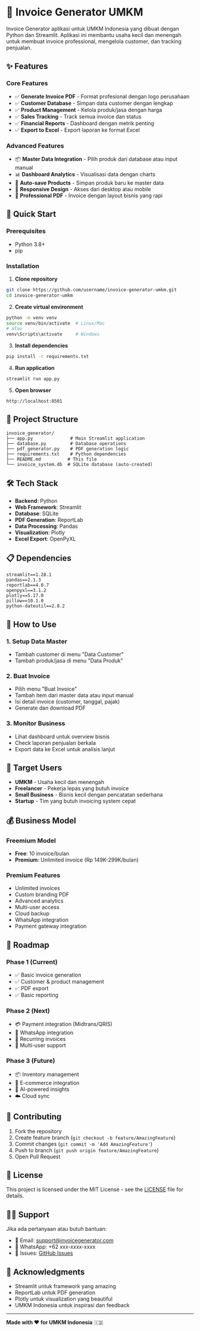 # 🧾 Invoice Generator UMKM

Invoice Generator aplikasi untuk UMKM Indonesia yang dibuat dengan Python dan Streamlit. Aplikasi ini membantu usaha kecil dan menengah untuk membuat invoice professional, mengelola customer, dan tracking penjualan.

## ✨ Features

### Core Features
- ✅ **Generate Invoice PDF** - Format profesional dengan logo perusahaan
- ✅ **Customer Database** - Simpan data customer dengan lengkap
- ✅ **Product Management** - Kelola produk/jasa dengan harga
- ✅ **Sales Tracking** - Track semua invoice dan status
- ✅ **Financial Reports** - Dashboard dengan metrik penting
- ✅ **Export to Excel** - Export laporan ke format Excel

### Advanced Features
- 📦 **Master Data Integration** - Pilih produk dari database atau input manual
- 📊 **Dashboard Analytics** - Visualisasi data dengan charts
- 💾 **Auto-save Products** - Simpan produk baru ke master data
- 📱 **Responsive Design** - Akses dari desktop atau mobile
- 🎨 **Professional PDF** - Invoice dengan layout bisnis yang rapi

## 🚀 Quick Start

### Prerequisites
- Python 3.8+
- pip

### Installation

1. **Clone repository**
```bash
git clone https://github.com/username/invoice-generator-umkm.git
cd invoice-generator-umkm
```

2. **Create virtual environment**
```bash
python -m venv venv
source venv/bin/activate  # Linux/Mac
# atau
venv\Scripts\activate     # Windows
```

3. **Install dependencies**
```bash
pip install -r requirements.txt
```

4. **Run application**
```bash
streamlit run app.py
```

5. **Open browser**
```
http://localhost:8501
```

## 📁 Project Structure

```
invoice_generator/
├── app.py              # Main Streamlit application
├── database.py         # Database operations
├── pdf_generator.py    # PDF generation logic
├── requirements.txt    # Python dependencies
├── README.md          # This file
└── invoice_system.db  # SQLite database (auto-created)
```

## 🛠️ Tech Stack

- **Backend**: Python
- **Web Framework**: Streamlit
- **Database**: SQLite
- **PDF Generation**: ReportLab
- **Data Processing**: Pandas
- **Visualization**: Plotly
- **Excel Export**: OpenPyXL

## 📋 Dependencies

```
streamlit==1.28.1
pandas==2.1.3
reportlab==4.0.7
openpyxl==3.1.2
plotly==5.17.0
pillow==10.1.0
python-dateutil==2.8.2
```

## 📖 How to Use

### 1. **Setup Data Master**
- Tambah customer di menu "Data Customer"
- Tambah produk/jasa di menu "Data Produk"

### 2. **Buat Invoice**
- Pilih menu "Buat Invoice"
- Tambah item dari master data atau input manual
- Isi detail invoice (customer, tanggal, pajak)
- Generate dan download PDF

### 3. **Monitor Business**
- Lihat dashboard untuk overview bisnis
- Check laporan penjualan berkala
- Export data ke Excel untuk analisis lanjut

## 🎯 Target Users

- **UMKM** - Usaha kecil dan menengah
- **Freelancer** - Pekerja lepas yang butuh invoice
- **Small Business** - Bisnis kecil dengan pencatatan sederhana
- **Startup** - Tim yang butuh invoicing system cepat

## 💰 Business Model

### Freemium Model
- **Free**: 10 invoice/bulan
- **Premium**: Unlimited invoice (Rp 149K-299K/bulan)

### Premium Features
- Unlimited invoices
- Custom branding PDF
- Advanced analytics
- Multi-user access
- Cloud backup
- WhatsApp integration
- Payment gateway integration

## 🚀 Roadmap

### Phase 1 (Current)
- ✅ Basic invoice generation
- ✅ Customer & product management
- ✅ PDF export
- ✅ Basic reporting

### Phase 2 (Next)
- 💳 Payment integration (Midtrans/QRIS)
- 📱 WhatsApp integration
- 🔄 Recurring invoices
- 👥 Multi-user support

### Phase 3 (Future)
- 📦 Inventory management
- 🏪 E-commerce integration
- 🤖 AI-powered insights
- ☁️ Cloud sync

## 🤝 Contributing

1. Fork the repository
2. Create feature branch (`git checkout -b feature/AmazingFeature`)
3. Commit changes (`git commit -m 'Add AmazingFeature'`)
4. Push to branch (`git push origin feature/AmazingFeature`)
5. Open Pull Request

## 📄 License

This project is licensed under the MIT License - see the [LICENSE](LICENSE) file for details.

## 🙋‍♂️ Support

Jika ada pertanyaan atau butuh bantuan:
- 📧 Email: support@invoicegenerator.com
- 💬 WhatsApp: +62 xxx-xxxx-xxxx
- 🐛 Issues: [GitHub Issues](https://github.com/username/invoice-generator-umkm/issues)

## 🙏 Acknowledgments

- Streamlit untuk framework yang amazing
- ReportLab untuk PDF generation
- Plotly untuk visualization yang beautiful
- UMKM Indonesia untuk inspirasi dan feedback

---

**Made with ❤️ for UMKM Indonesia** 🇮🇩
